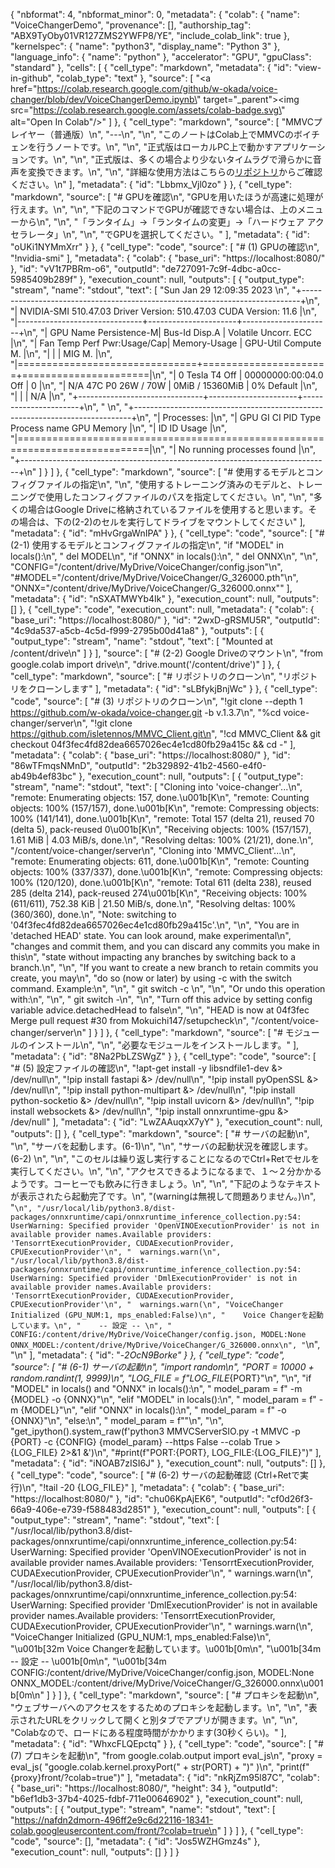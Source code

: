 {
  "nbformat": 4,
  "nbformat_minor": 0,
  "metadata": {
    "colab": {
      "name": "VoiceChangerDemo",
      "provenance": [],
      "authorship_tag": "ABX9TyOby01VR127ZMS2YWFP8/YE",
      "include_colab_link": true
    },
    "kernelspec": {
      "name": "python3",
      "display_name": "Python 3"
    },
    "language_info": {
      "name": "python"
    },
    "accelerator": "GPU",
    "gpuClass": "standard"
  },
  "cells": [
    {
      "cell_type": "markdown",
      "metadata": {
        "id": "view-in-github",
        "colab_type": "text"
      },
      "source": [
        "<a href=\"https://colab.research.google.com/github/w-okada/voice-changer/blob/dev/VoiceChangerDemo.ipynb\" target=\"_parent\"><img src=\"https://colab.research.google.com/assets/colab-badge.svg\" alt=\"Open In Colab\"/></a>"
      ]
    },
    {
      "cell_type": "markdown",
      "source": [
        "MMVCプレイヤー（普通版）\n",
        "---\n",
        "\n",
        "このノートはColab上でMMVCのボイチェンを行うノートです。\n",
        "\n",
        "正式版はローカルPC上で動かすアプリケーションです。\n",
        "\n",
        "正式版は、多くの場合より少ないタイムラグで滑らかに音声を変換できます。\n",
        "\n",
        "詳細な使用方法はこちらの[リポジトリ](https://github.com/w-okada/voice-changer)からご確認ください。\n"
      ],
      "metadata": {
        "id": "Lbbmx_Vjl0zo"
      }
    },
    {
      "cell_type": "markdown",
      "source": [
        "# GPUを確認\n",
        "GPUを用いたほうが高速に処理が行えます。\n",
        "\n",
        "下記のコマンドでGPUが確認できない場合は、上のメニューから\n",
        "\n",
        "「ランタイム」→「ランタイムの変更」→「ハードウェア アクセラレータ」\n",
        "\n",
        "でGPUを選択してください。"
      ],
      "metadata": {
        "id": "oUKi1NYMmXrr"
      }
    },
    {
      "cell_type": "code",
      "source": [
        "# (1) GPUの確認\n",
        "!nvidia-smi"
      ],
      "metadata": {
        "colab": {
          "base_uri": "https://localhost:8080/"
        },
        "id": "vV1t7PBRm-o6",
        "outputId": "de727091-7c9f-4dbc-a0cc-5985409b289f"
      },
      "execution_count": null,
      "outputs": [
        {
          "output_type": "stream",
          "name": "stdout",
          "text": [
            "Sun Jan 29 12:09:35 2023       \n",
            "+-----------------------------------------------------------------------------+\n",
            "| NVIDIA-SMI 510.47.03    Driver Version: 510.47.03    CUDA Version: 11.6     |\n",
            "|-------------------------------+----------------------+----------------------+\n",
            "| GPU  Name        Persistence-M| Bus-Id        Disp.A | Volatile Uncorr. ECC |\n",
            "| Fan  Temp  Perf  Pwr:Usage/Cap|         Memory-Usage | GPU-Util  Compute M. |\n",
            "|                               |                      |               MIG M. |\n",
            "|===============================+======================+======================|\n",
            "|   0  Tesla T4            Off  | 00000000:00:04.0 Off |                    0 |\n",
            "| N/A   47C    P0    26W /  70W |      0MiB / 15360MiB |      0%      Default |\n",
            "|                               |                      |                  N/A |\n",
            "+-------------------------------+----------------------+----------------------+\n",
            "                                                                               \n",
            "+-----------------------------------------------------------------------------+\n",
            "| Processes:                                                                  |\n",
            "|  GPU   GI   CI        PID   Type   Process name                  GPU Memory |\n",
            "|        ID   ID                                                   Usage      |\n",
            "|=============================================================================|\n",
            "|  No running processes found                                                 |\n",
            "+-----------------------------------------------------------------------------+\n"
          ]
        }
      ]
    },
    {
      "cell_type": "markdown",
      "source": [
        "# 使用するモデルとコンフィグファイルの指定\n",
        "\n",
        "使用するトレーニング済みのモデルと、トレーニングで使用したコンフィグファイルのパスを指定してください。\n",
        "\n",
        "多くの場合はGoogle Driveに格納されているファイルを使用すると思います。その場合は、下の(2-2)のセルを実行してドライブをマウントしてください"
      ],
      "metadata": {
        "id": "mHvGrgaWnIPA"
      }
    },
    {
      "cell_type": "code",
      "source": [
        "# (2-1) 使用するモデルとコンフィグファイルの指定\n",
        "if \"MODEL\" in locals():\n",
        "  del MODEL\n",
        "if \"ONNX\" in locals():\n",
        "  del ONNX\n",
        "\n",
        "CONFIG=\"/content/drive/MyDrive/VoiceChanger/config.json\"\n",
        "#MODEL=\"/content/drive/MyDrive/VoiceChanger/G_326000.pth\"\n",
        "ONNX=\"/content/drive/MyDrive/VoiceChanger/G_326000.onnx\""
      ],
      "metadata": {
        "id": "nSXATMWYb4Ik"
      },
      "execution_count": null,
      "outputs": []
    },
    {
      "cell_type": "code",
      "execution_count": null,
      "metadata": {
        "colab": {
          "base_uri": "https://localhost:8080/"
        },
        "id": "2wxD-gRSMU5R",
        "outputId": "4c9da537-a5cb-4c5d-f999-2795b00d41a8"
      },
      "outputs": [
        {
          "output_type": "stream",
          "name": "stdout",
          "text": [
            "Mounted at /content/drive\n"
          ]
        }
      ],
      "source": [
        "# (2-2) Google Driveのマウント\n",
        "from google.colab import drive\n",
        "drive.mount('/content/drive')"
      ]
    },
    {
      "cell_type": "markdown",
      "source": [
        "# リポジトリのクローン\n",
        "リポジトリをクローンします"
      ],
      "metadata": {
        "id": "sLBfykjBnjWc"
      }
    },
    {
      "cell_type": "code",
      "source": [
        "# (3) リポジトリのクローン\n",
        "!git clone --depth 1 https://github.com/w-okada/voice-changer.git  -b v.1.3.7\n",
        "%cd voice-changer/server\n",
        "!git clone https://github.com/isletennos/MMVC_Client.git\n",
        "!cd MMVC_Client && git checkout 04f3fec4fd82dea6657026ec4e1cd80fb29a415c && cd -"
      ],
      "metadata": {
        "colab": {
          "base_uri": "https://localhost:8080/"
        },
        "id": "86wTFmqsNMnD",
        "outputId": "2b329892-41b2-4560-e4f0-ab49b4ef83bc"
      },
      "execution_count": null,
      "outputs": [
        {
          "output_type": "stream",
          "name": "stdout",
          "text": [
            "Cloning into 'voice-changer'...\n",
            "remote: Enumerating objects: 157, done.\u001b[K\n",
            "remote: Counting objects: 100% (157/157), done.\u001b[K\n",
            "remote: Compressing objects: 100% (141/141), done.\u001b[K\n",
            "remote: Total 157 (delta 21), reused 70 (delta 5), pack-reused 0\u001b[K\n",
            "Receiving objects: 100% (157/157), 1.61 MiB | 4.03 MiB/s, done.\n",
            "Resolving deltas: 100% (21/21), done.\n",
            "/content/voice-changer/server\n",
            "Cloning into 'MMVC_Client'...\n",
            "remote: Enumerating objects: 611, done.\u001b[K\n",
            "remote: Counting objects: 100% (337/337), done.\u001b[K\n",
            "remote: Compressing objects: 100% (120/120), done.\u001b[K\n",
            "remote: Total 611 (delta 238), reused 285 (delta 214), pack-reused 274\u001b[K\n",
            "Receiving objects: 100% (611/611), 752.38 KiB | 21.50 MiB/s, done.\n",
            "Resolving deltas: 100% (360/360), done.\n",
            "Note: switching to '04f3fec4fd82dea6657026ec4e1cd80fb29a415c'.\n",
            "\n",
            "You are in 'detached HEAD' state. You can look around, make experimental\n",
            "changes and commit them, and you can discard any commits you make in this\n",
            "state without impacting any branches by switching back to a branch.\n",
            "\n",
            "If you want to create a new branch to retain commits you create, you may\n",
            "do so (now or later) by using -c with the switch command. Example:\n",
            "\n",
            "  git switch -c <new-branch-name>\n",
            "\n",
            "Or undo this operation with:\n",
            "\n",
            "  git switch -\n",
            "\n",
            "Turn off this advice by setting config variable advice.detachedHead to false\n",
            "\n",
            "HEAD is now at 04f3fec Merge pull request #30 from Mokuichi147/setupcheck\n",
            "/content/voice-changer/server\n"
          ]
        }
      ]
    },
    {
      "cell_type": "markdown",
      "source": [
        "# モジュールのインストール\n",
        "\n",
        "必要なモジュールをインストールします。"
      ],
      "metadata": {
        "id": "8Na2PbLZSWgZ"
      }
    },
    {
      "cell_type": "code",
      "source": [
        "# (5) 設定ファイルの確認\n",
        "!apt-get install -y libsndfile1-dev &> /dev/null\n",
        "!pip install fastapi &> /dev/null\n",
        "!pip install pyOpenSSL &> /dev/null\n",
        "!pip install python-multipart &> /dev/null\n",
        "!pip install python-socketio &> /dev/null\n",
        "!pip install uvicorn &> /dev/null\n",
        "!pip install websockets &> /dev/null\n",
        "!pip install onnxruntime-gpu &> /dev/null"
      ],
      "metadata": {
        "id": "LwZAAuqxX7yY"
      },
      "execution_count": null,
      "outputs": []
    },
    {
      "cell_type": "markdown",
      "source": [
        "# サーバの起動\n",
        "\n",
        "サーバを起動します。(6-1)\n",
        "\n",
        "サーバの起動状況を確認します。(6-2) \n",
        "\n",
        "このセルは繰り返し実行することになるのでCtrl+Retでセルを実行してください。\n",
        "\n",
        "アクセスできるようになるまで、１～２分かかるようです。コーヒーでも飲みに行きましょう。\n",
        "\n",
        "下記のようなテキストが表示されたら起動完了です。\n",
        "(warningは無視して問題ありません。)\n",
        "```\n",
        "/usr/local/lib/python3.8/dist-packages/onnxruntime/capi/onnxruntime_inference_collection.py:54: UserWarning: Specified provider 'OpenVINOExecutionProvider' is not in available provider names.Available providers: 'TensorrtExecutionProvider, CUDAExecutionProvider, CPUExecutionProvider'\n",
        "  warnings.warn(\n",
        "/usr/local/lib/python3.8/dist-packages/onnxruntime/capi/onnxruntime_inference_collection.py:54: UserWarning: Specified provider 'DmlExecutionProvider' is not in available provider names.Available providers: 'TensorrtExecutionProvider, CUDAExecutionProvider, CPUExecutionProvider'\n",
        "  warnings.warn(\n",
        "VoiceChanger Initialized (GPU_NUM:1, mps_enabled:False)\n",
        "    Voice Changerを起動しています。\n",
        "    -- 設定 -- \n",
        "    CONFIG:/content/drive/MyDrive/VoiceChanger/config.json, MODEL:None ONNX_MODEL:/content/drive/MyDrive/VoiceChanger/G_326000.onnx\n",
        "```\n",
        "\n"
      ],
      "metadata": {
        "id": "-_2OcN9Borke"
      }
    },
    {
      "cell_type": "code",
      "source": [
        "# (6-1) サーバの起動\n",
        "import random\n",
        "PORT = 10000 + random.randint(1, 9999)\n",
        "LOG_FILE = f\"LOG_FILE_{PORT}\"\n",
        "\n",
        "if \"MODEL\" in locals() and \"ONNX\" in locals():\n",
        "  model_param = f\" -m {MODEL} -o {ONNX}\"\n",
        "elif \"MODEL\" in locals():\n",
        "  model_param = f\" -m {MODEL}\"\n",
        "elif \"ONNX\" in locals():\n",
        "  model_param = f\" -o {ONNX}\"\n",
        "else:\n",
        "  model_param = f\"\"\n",
        "\n",
        "get_ipython().system_raw(f'python3 MMVCServerSIO.py -t MMVC -p {PORT} -c {CONFIG} {model_param}  --https False --colab True >{LOG_FILE} 2>&1 &')\n",
        "#print(f\"PORT:{PORT}, LOG_FILE:{LOG_FILE}\")"
      ],
      "metadata": {
        "id": "iNOAB7zISI6J"
      },
      "execution_count": null,
      "outputs": []
    },
    {
      "cell_type": "code",
      "source": [
        "# (6-2) サーバの起動確認 (Ctrl+Retで実行)\n",
        "!tail -20 {LOG_FILE}"
      ],
      "metadata": {
        "colab": {
          "base_uri": "https://localhost:8080/"
        },
        "id": "chu06KpAjEK6",
        "outputId": "cf0d26f3-66a9-406e-e739-f588483d2851"
      },
      "execution_count": null,
      "outputs": [
        {
          "output_type": "stream",
          "name": "stdout",
          "text": [
            "/usr/local/lib/python3.8/dist-packages/onnxruntime/capi/onnxruntime_inference_collection.py:54: UserWarning: Specified provider 'OpenVINOExecutionProvider' is not in available provider names.Available providers: 'TensorrtExecutionProvider, CUDAExecutionProvider, CPUExecutionProvider'\n",
            "  warnings.warn(\n",
            "/usr/local/lib/python3.8/dist-packages/onnxruntime/capi/onnxruntime_inference_collection.py:54: UserWarning: Specified provider 'DmlExecutionProvider' is not in available provider names.Available providers: 'TensorrtExecutionProvider, CUDAExecutionProvider, CPUExecutionProvider'\n",
            "  warnings.warn(\n",
            "VoiceChanger Initialized (GPU_NUM:1, mps_enabled:False)\n",
            "\u001b[32m    Voice Changerを起動しています。\u001b[0m\n",
            "\u001b[34m    -- 設定 -- \u001b[0m\n",
            "\u001b[34m    CONFIG:/content/drive/MyDrive/VoiceChanger/config.json, MODEL:None ONNX_MODEL:/content/drive/MyDrive/VoiceChanger/G_326000.onnx\u001b[0m\n"
          ]
        }
      ]
    },
    {
      "cell_type": "markdown",
      "source": [
        "# プロキシを起動\n",
        "ウェブサーバへのアクセスをするためのプロキシを起動します。\n",
        "\n",
        "表示されたURLをクリックして開くと別タブでアプリが開きます。\n",
        "\n",
        "Colabなので、ロードにある程度時間がかかります(30秒くらい)。"
      ],
      "metadata": {
        "id": "WhxcFLQEpctq"
      }
    },
    {
      "cell_type": "code",
      "source": [
        "# (7) プロキシを起動\n",
        "from google.colab.output import eval_js\n",
        "proxy = eval_js( \"google.colab.kernel.proxyPort(\" + str(PORT) + \")\" )\n",
        "print(f\"{proxy}front/?colab=true\")"
      ],
      "metadata": {
        "id": "nkRjZm95l87C",
        "colab": {
          "base_uri": "https://localhost:8080/",
          "height": 34
        },
        "outputId": "b6ef1db3-37b4-4025-fdbf-711e00646902"
      },
      "execution_count": null,
      "outputs": [
        {
          "output_type": "stream",
          "name": "stdout",
          "text": [
            "https://nafdn2dmorn-496ff2e9c6d22116-18341-colab.googleusercontent.com/front/?colab=true\n"
          ]
        }
      ]
    },
    {
      "cell_type": "code",
      "source": [],
      "metadata": {
        "id": "Jos5WZHGmz4s"
      },
      "execution_count": null,
      "outputs": []
    }
  ]
}
